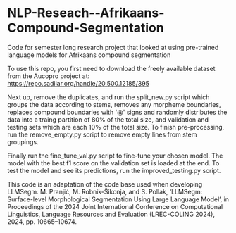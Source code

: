 # NLP-Reseach--Afrikaans-Compound-Segmentation
Code for semester long research project that looked at using pre-trained language models for Afrikaans compound segmentation

To use this repo, you first need to download the freely available dataset from the Aucopro project at: https://repo.sadilar.org/handle/20.500.12185/395

Next up, remove the duplicates, and run the split_new.py script which groups the data according to stems, removes any morpheme boundaries, replaces compound boundaries with '@' signs and randomly distributes the data into a traing partition of 80% of the total size, and validation and testing sets which are each 10% of the total size. To finish pre-processing, run the remove_empty.py script to remove empty lines from stem groupings.

Finally run the fine_tune_val.py script to fine-tune your chosen model. The model with the best f1 score on the validation set is loaded at the end. To test the model and see its predictions, run the improved_testing.py script.

This code is an adaptation of the code base used when developing LLMSegm.
M. Pranjić, M. Robnik-Šikonja, and S. Pollak, ‘LLMSegm: Surface-level Morphological Segmentation Using Large Language Model’, in Proceedings of the 2024 Joint International Conference on Computational Linguistics, Language Resources and Evaluation (LREC-COLING 2024), 2024, pp. 10665–10674.
